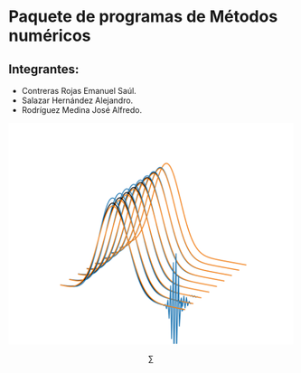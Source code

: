 # Paquete de programas de Métodos numéricos

## Integrantes:

- Contreras Rojas Emanuel Saúl.
- Salazar Hernández Alejandro.
- Rodríguez Medina José Alfredo.

![Portada](Portada.png)

$$
\sum
$$
